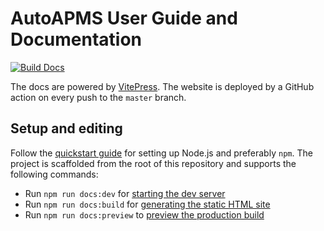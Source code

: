 # AutoAPMS User Guide and Documentation

[![Build Docs](https://github.com/robin-mueller/auto-apms-guide/actions/workflows/deploy.yml/badge.svg?branch=master)](https://github.com/robin-mueller/auto-apms-guide/deployments)


The docs are powered by [VitePress](https://vitepress.dev/). The website is deployed by a GitHub action on every push to the `master` branch.

## Setup and editing

Follow the [quickstart guide](https://vitepress.dev/guide/getting-started) for setting up Node.js and preferably `npm`. The project is scaffolded from the root of this repository and supports the following commands:
- Run `npm run docs:dev` for [starting the dev server](https://vitepress.dev/reference/cli#vitepress-dev)
- Run `npm run docs:build` for [generating the static HTML site](https://vitepress.dev/reference/cli#vitepress-build)
- Run `npm run docs:preview` to [preview the production build](https://vitepress.dev/reference/cli#vitepress-preview)
